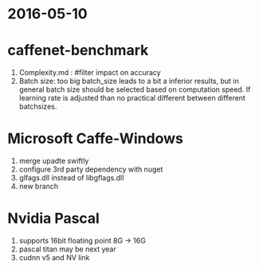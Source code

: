 2016-05-10
========
#  caffenet-benchmark
1. Complexity.md : #filter impact on accuracy
2. Batch size: too big batch_size leads to a bit a inferior results, but in general batch size should be selected based on computation speed. If learning rate is adjusted than no practical different between different batchsizes.


# Microsoft Caffe-Windows
1. merge upadte swiftly
2. configure 3rd party dependency with nuget
3. glfags.dll instead of libgflags.dll
4. new branch

# Nvidia Pascal 
1. supports 16bit floating point 8G -> 16G
2. pascal titan may be next year
3. cudnn v5 and NV link